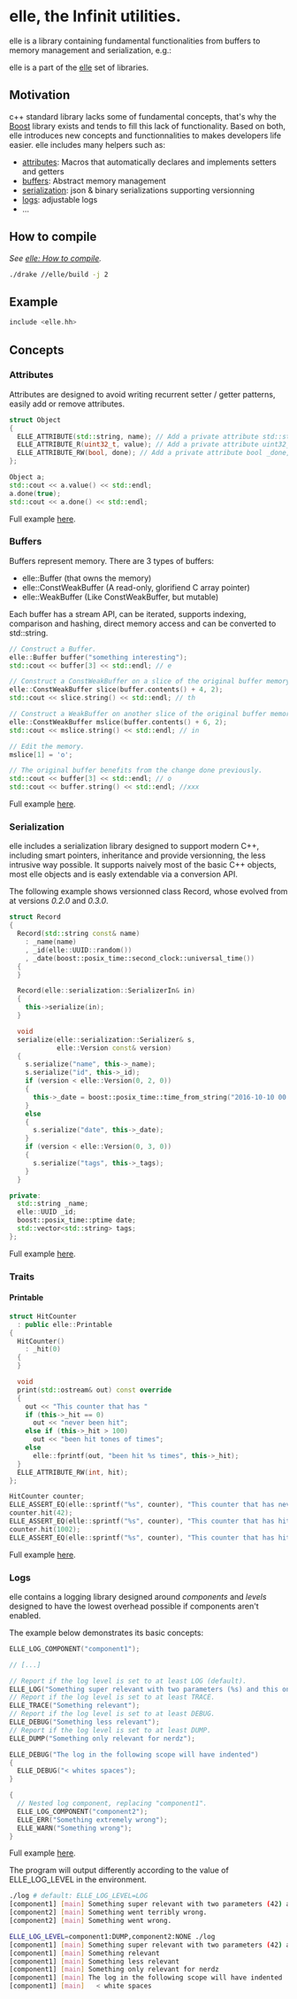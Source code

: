 # elle, the Infinit utilities.

elle is a library containing fundamental functionalities from buffers to memory management and serialization, e.g.:

elle is a part of the [elle](https://github.com/infinit/elle) set of libraries.

## Motivation

c++ standard library lacks some of fundamental concepts, that's why the [Boost](http://www.boost.org) library exists and tends to fill this lack of functionality. Based on both, elle introduces new concepts and functionnalities to makes developers life easier.
elle includes many helpers such as:

* [attributes](#attributes): Macros that automatically declares and implements setters and getters
* [buffers](#buffers): Abstract memory management
* [serialization](#serialization): json & binary serializations supporting versionning
* [logs](#logs): adjustable logs
* ...

## How to compile

_See [elle: How to compile](https://github.com/infinit/elle#how-to-compile)._

```bash
./drake //elle/build -j 2
```

## Example

```cpp
include <elle.hh>
```
## Concepts

### Attributes

Attributes are designed to avoid writing recurrent setter / getter patterns, easily add or remove attributes.

```cpp
struct Object
{
  ELLE_ATTRIBUTE(std::string, name); // Add a private attribute std::string _name.
  ELLE_ATTRIBUTE_R(uint32_t, value); // Add a private attribute uint32_t _value and a getter uint32_t value() const.
  ELLE_ATTRIBUTE_RW(bool, done); // Add a private attribute bool _done, a getter bool done() const and a setter void done(bool);
};

Object a;
std::cout << a.value() << std::endl;
a.done(true);
std::cout << a.done() << std::endl;
```
Full example [here](https://github.com/infinit/elle/elle/examples/attributes.cc).

### Buffers

Buffers represent memory. There are 3 types of buffers:
- elle::Buffer (that owns the memory)
- elle::ConstWeakBuffer (A read-only, glorifiend C array pointer)
- elle::WeakBuffer (Like ConstWeakBuffer, but mutable)

Each buffer has a stream API, can be iterated, supports indexing, comparison and hashing, direct memory access and can be converted to std::string.

```cpp
// Construct a Buffer.
elle::Buffer buffer("something interesting");
std::cout << buffer[3] << std::endl; // e

// Construct a ConstWeakBuffer on a slice of the original buffer memory.
elle::ConstWeakBuffer slice(buffer.contents() + 4, 2);
std::cout << slice.string() << std::endl; // th

// Construct a WeakBuffer on another slice of the original buffer memory.
elle::ConstWeakBuffer mslice(buffer.contents() + 6, 2);
std::cout << mslice.string() << std::endl; // in

// Edit the memory.
mslice[1] = 'o';

// The original buffer benefits from the change done previously.
std::cout << buffer[3] << std::endl; // o
std::cout << buffer.string() << std::endl; //xxx
```
Full example [here](https://github.com/infinit/elle/elle/examples/buffer.cc).

### Serialization

elle includes a serialization library designed to support modern C++, including smart pointers, inheritance and provide versionning, the less intrusive way possible. It supports naively most of the basic C++ objects, most elle objects and is easly extendable via a conversion API.

The following example shows versionned class Record, whose evolved from at versions *0.2.0* and *0.3.0*.
```cpp
struct Record
{
  Record(std::string const& name)
    : _name(name)
    , _id(elle::UUID::random())
    , _date(boost::posix_time::second_clock::universal_time())
  {
  }

  Record(elle::serialization::SerializerIn& in)
  {
    this->serialize(in);
  }

  void
  serialize(elle::serialization::Serializer& s,
            elle::Version const& version)
  {
    s.serialize("name", this->_name);
    s.serialize("id", this->_id);
    if (version < elle::Version(0, 2, 0))
    {
      this->_date = boost::posix_time::time_from_string("2016-10-10 00:00:00.000");
    }
    else
    {
      s.serialize("date", this->_date);
    }
    if (version < elle::Version(0, 3, 0))
    {
      s.serialize("tags", this->_tags);
    }
  }

private:
  std::string _name;
  elle::UUID _id;
  boost::posix_time::ptime date;
  std::vector<std::string> tags;
};
```
Full example [here](https://github.com/infinit/elle/elle/examples/serialization.cc).

### Traits

#### Printable

```cpp
struct HitCounter
  : public elle::Printable
{
  HitCounter()
    : _hit(0)
  {
  }

  void
  print(std::ostream& out) const override
  {
    out << "This counter that has "
    if (this->_hit == 0)
      out << "never been hit";
    else if (this->_hit > 100)
      out << "been hit tones of times";
    else
      elle::fprintf(out, "been hit %s times", this->_hit);
  }
  ELLE_ATTRIBUTE_RW(int, hit);
};

HitCounter counter;
ELLE_ASSERT_EQ(elle::sprintf("%s", counter), "This counter that has never been hit");
counter.hit(42);
ELLE_ASSERT_EQ(elle::sprintf("%s", counter), "This counter that has hit 42 times");
counter.hit(1002);
ELLE_ASSERT_EQ(elle::sprintf("%s", counter), "This counter that has hit tones of times");
```
Full example [here](https://github.com/infinit/elle/elle/examples/printable.cc).

### Logs

elle contains a logging library designed around *components* and *levels* designed to have the lowest overhead possible if components aren't enabled.

The example below demonstrates its basic concepts:

```cpp
ELLE_LOG_COMPONENT("component1");

// [...]

// Report if the log level is set to at least LOG (default).
ELLE_LOG("Something super relevant with two parameters (%s) and this one (%s)", 42, elle::Buffer("buffer"));
// Report if the log level is set to at least TRACE.
ELLE_TRACE("Something relevant");
// Report if the log level is set to at least DEBUG.
ELLE_DEBUG("Something less relevant");
// Report if the log level is set to at least DUMP.
ELLE_DUMP("Something only relevant for nerdz");

ELLE_DEBUG("The log in the following scope will have indented")
{
  ELLE_DEBUG("< whites spaces");
}

{
  // Nested log component, replacing "component1".
  ELLE_LOG_COMPONENT("component2");
  ELLE_ERR("Something extremely wrong");
  ELLE_WARN("Something wrong");
}
```
Full example [here](https://github.com/infinit/elle/elle/examples/log.cc).

The program will output differently according to the value of ELLE_LOG_LEVEL in the environment.

```bash
./log # default: ELLE_LOG_LEVEL=LOG
[component1] [main] Something super relevant with two parameters (42) and this one (buffer)
[component2] [main] Something went terribly wrong.
[component2] [main] Something went wrong.

ELLE_LOG_LEVEL=component1:DUMP,component2:NONE ./log
[component1] [main] Something super relevant with two parameters (42) and this one (buffer)
[component1] [main] Something relevant
[component1] [main] Something less relevant
[component1] [main] Something only relevant for nerdz
[component1] [main] The log in the following scope will have indented
[component1] [main]   < white spaces
```
